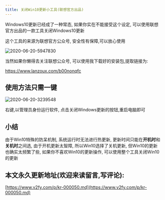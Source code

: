 ```yaml
---
title: 关闭Win10更新小工具(联想官方出品)
---
```




Windows10更新已经成了一种常态, 如果你实在不能接受这个设定, 可以使用联想官方出品的一款工具关闭Windows10更新

这个工具的来源为联想官方公众号, 安全性有保障,可以放心使用



![2020-06-20-5947830](https://www.v2fy.com/asset/0i/jikemiji/jikemiji-md/kr-000050.assets/2020-06-20-5947830.png) 



当然如果你懒得去关注联想公众号, 可以使用我下载好的安装包,提取链接为:



https://www.lanzoux.com/b00nonqfc





## 使用方法只需一键



![2020-06-20-3239548](https://www.v2fy.com/asset/0i/jikemiji/jikemiji-md/kr-000050.assets/2020-06-20-3239548.png)

右键,以管理员身份运行软件, 点击关闭Windows更新的按钮,重启电脑即可



## 小结

由于Win10特殊的防呆机制, 系统运行时无法进行热更新, 更新时间只能在**开机时**和**关机时**之间选, 由于开机更新太智障, 所以Win10选择了关机更新, 但Win10的更新也确实太频繁了些, 如果你不喜欢Win10的更新操作, 可以使用整个工具关闭Win10的更新
## 本文永久更新地址(欢迎来读留言,写评论):

[https://www.v2fy.com/p/kr-000050.md](https://www.v2fy.com/p/kr-000050.md)
